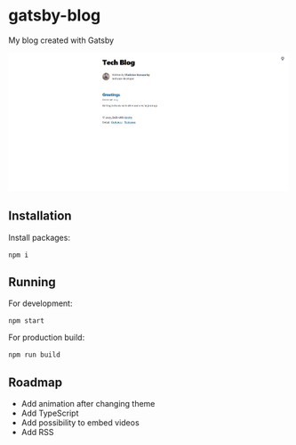 # gatsby-blog

My blog created with Gatsby

![Preview](static/site-preview.png)

## Installation

Install packages:
```
npm i
```

## Running

For development:
```
npm start
```

For production build:
```
npm run build
```

## Roadmap

- Add animation after changing theme
- Add TypeScript
- Add possibility to embed videos
- Add RSS